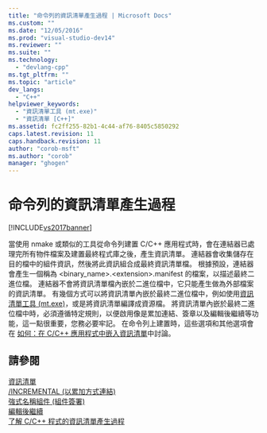```yaml
---
title: "命令列的資訊清單產生過程 | Microsoft Docs"
ms.custom: ""
ms.date: "12/05/2016"
ms.prod: "visual-studio-dev14"
ms.reviewer: ""
ms.suite: ""
ms.technology: 
  - "devlang-cpp"
ms.tgt_pltfrm: ""
ms.topic: "article"
dev_langs: 
  - "C++"
helpviewer_keywords: 
  - "資訊清單工具 (mt.exe)"
  - "資訊清單 [C++]"
ms.assetid: fc2ff255-82b1-4c44-af76-8405c5850292
caps.latest.revision: 11
caps.handback.revision: 11
author: "corob-msft"
ms.author: "corob"
manager: "ghogen"
---
```

# 命令列的資訊清單產生過程
[!INCLUDE[vs2017banner](../assembler/inline/includes/vs2017banner.md)]

當使用 nmake 或類似的工具從命令列建置 C\/C\+\+ 應用程式時，會在連結器已處理完所有物件檔案及建置最終程式庫之後，產生資訊清單。  連結器會收集儲存在目的檔中的組件資訊，然後將此資訊組合成最終資訊清單檔。  根據預設，連結器會產生一個稱為 \<binary\_name\>.\<extension\>.manifest 的檔案，以描述最終二進位檔。  連結器不會將資訊清單檔內嵌於二進位檔中，它只能產生做為外部檔案的資訊清單。  有幾個方式可以將資訊清單內嵌於最終二進位檔中，例如使用[資訊清單工具 \(mt.exe\)](http://msdn.microsoft.com/library/aa375649)，或是將資訊清單編譯成資源檔。  將資訊清單內嵌於最終二進位檔中時，必須遵循特定規則，以便啟用像是累加連結、簽章以及編輯後繼續等功能，這一點很重要，您務必要牢記。  在命令列上建置時，這些選項和其他選項會在 [如何：在 C\/C\+\+ 應用程式中嵌入資訊清單](../build/how-to-embed-a-manifest-inside-a-c-cpp-application.md)中討論。  
  
## 請參閱  
 [資訊清單](http://msdn.microsoft.com/library/aa375365)   
 [\/INCREMENTAL \(以累加方式連結\)](../build/reference/incremental-link-incrementally.md)   
 [強式名稱組件 \(組件簽署\)](../dotnet/strong-name-assemblies-assembly-signing-cpp-cli.md)   
 [編輯後繼續](../Topic/Edit%20and%20Continue.md)   
 [了解 C\/C\+\+ 程式的資訊清單產生過程](../build/understanding-manifest-generation-for-c-cpp-programs.md)
